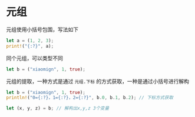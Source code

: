 # 元组

元组使用小括号包围，写法如下

```rust
let a = (1, 2, 3);
print!("{:?}", a);
```

同个元组，可以类型不同

```rust
let b = ("xiaomign", 1, true);
```

元组的提取，一种方式是通过 `元组.下标` 的方式获取，一种是通过小括号进行解构

```rust
let b = ("xiaomign", 1, true);
println!("0={:?}，1={:?}，2={:?}", b.0, b.1, b.2); // 下标方式获取

let (x, y, z) = b; // 解构出x,y,z 3个变量
```

